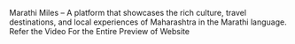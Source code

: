 Marathi Miles – A platform that showcases the rich culture, travel destinations, and local experiences of Maharashtra in the Marathi language.
Refer the Video For the Entire Preview of Website

